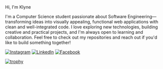 Hi, I'm Klyne

I'm a Computer Science student passionate about Software Engineering—transforming ideas into visually appealing, functional web applications with clean and well-integrated code. I love exploring new technologies, building creative and practical projects, and I'm always open to learning and collaboration. Feel free to check out my repositories and reach out if you'd like to build something together!

[![Instagram](https://img.shields.io/badge/Instagram-E4405F?style=flat&logo=instagram&logoColor=white)](https://www.instagram.com/klyne.chrysler)
[![LinkedIn](https://img.shields.io/badge/LinkedIn-0077B5?style=flat&logo=linkedin&logoColor=white)](https://www.linkedin.com/in/klyne-chrysler-b60875287)
[![Facebook](https://img.shields.io/badge/Facebook-1877F2?style=flat&logo=facebook&logoColor=white)](https://www.facebook.com/kccd11)


[![trophy](https://github-profile-trophy.vercel.app/?username=KlyneChrysler&theme=onedark&margin-w=10&margin-h=10)](https://github.com/ryo-ma/github-profile-trophy)
